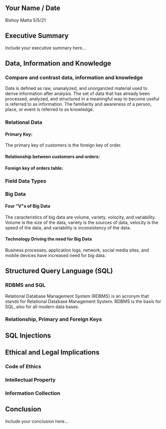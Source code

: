 ## Your Name / Date
Bishoy Matta
5/5/21
## Executive Summary 
Include your executive summary here...

## Data, Information and Knowledge
### Compare and contrast data, information and knowledge
Data is defined as raw, unanalyzed, and unorganized material used to derive information after analysis. The set of data that has already been processed, analyzed, and structured in a meaningful way to become useful is referred to as information. The familiarity and awareness of a person, place, or event is referred to as knowledge.
### Relational Data
#### Primary Key:
The primary key of customers is the foreign key of order.
#### Relationship between customers and orders:
#### Foreign key of orders table:
### Field Data Types

### Big Data
#### Four "V"s of Big Data
The caracteristics of big data are volume, variety, volocity, and variability. Volume is the size of the data, variety is the sources of data, velocity is the speed of the data, and variability is inconsistency of the data.
#### Technology Driving the need for Big Data
Business processes, application logs, network, social media sites, and mobile devices have increased need for big data.
## Structured Query Language (SQL) 
### RDBMS and SQL
Relational Database Management System (RDBMS) is an acronym that stands for Relational Database Management System. RDBMS is the basis for SQL, also for all modern data bases.
### Relationship, Primary and Foreign Keys

## SQL Injections

## Ethical and Legal Implications
### Code of Ethics
### Intellectual Property
### Information Collection

## Conclusion
Include your conclusion here...
